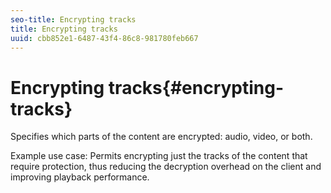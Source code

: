 ```yaml
---
seo-title: Encrypting tracks
title: Encrypting tracks
uuid: cbb852e1-6487-43f4-86c8-981780feb667
---
```


# Encrypting tracks{#encrypting-tracks}

Specifies which parts of the content are encrypted: audio, video, or both.

Example use case: Permits encrypting just the tracks of the content that require protection, thus reducing the decryption overhead on the client and improving playback performance. 
